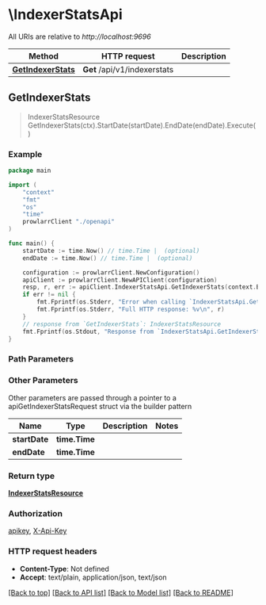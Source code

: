 # \IndexerStatsApi

All URIs are relative to *http://localhost:9696*

Method | HTTP request | Description
------------- | ------------- | -------------
[**GetIndexerStats**](IndexerStatsApi.md#GetIndexerStats) | **Get** /api/v1/indexerstats | 



## GetIndexerStats

> IndexerStatsResource GetIndexerStats(ctx).StartDate(startDate).EndDate(endDate).Execute()



### Example

```go
package main

import (
    "context"
    "fmt"
    "os"
    "time"
    prowlarrClient "./openapi"
)

func main() {
    startDate := time.Now() // time.Time |  (optional)
    endDate := time.Now() // time.Time |  (optional)

    configuration := prowlarrClient.NewConfiguration()
    apiClient := prowlarrClient.NewAPIClient(configuration)
    resp, r, err := apiClient.IndexerStatsApi.GetIndexerStats(context.Background()).StartDate(startDate).EndDate(endDate).Execute()
    if err != nil {
        fmt.Fprintf(os.Stderr, "Error when calling `IndexerStatsApi.GetIndexerStats``: %v\n", err)
        fmt.Fprintf(os.Stderr, "Full HTTP response: %v\n", r)
    }
    // response from `GetIndexerStats`: IndexerStatsResource
    fmt.Fprintf(os.Stdout, "Response from `IndexerStatsApi.GetIndexerStats`: %v\n", resp)
}
```

### Path Parameters



### Other Parameters

Other parameters are passed through a pointer to a apiGetIndexerStatsRequest struct via the builder pattern


Name | Type | Description  | Notes
------------- | ------------- | ------------- | -------------
 **startDate** | **time.Time** |  | 
 **endDate** | **time.Time** |  | 

### Return type

[**IndexerStatsResource**](IndexerStatsResource.md)

### Authorization

[apikey](../README.md#apikey), [X-Api-Key](../README.md#X-Api-Key)

### HTTP request headers

- **Content-Type**: Not defined
- **Accept**: text/plain, application/json, text/json

[[Back to top]](#) [[Back to API list]](../README.md#documentation-for-api-endpoints)
[[Back to Model list]](../README.md#documentation-for-models)
[[Back to README]](../README.md)

